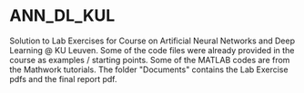 # ANN_DL_KUL
Solution to Lab Exercises for Course on Artificial Neural Networks and Deep Learning @ KU Leuven. Some of the code files were already provided in the course as examples / starting points. Some of the MATLAB codes are from the Mathwork tutorials.
The folder "Documents" contains the Lab Exercise pdfs and the final report pdf. 
